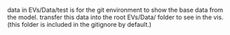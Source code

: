 data in EVs/Data/test is for the git environment to show the base data from the model. transfer this data into the root EVs/Data/ folder to see in the vis. (this folder is included in the gitignore by default.)